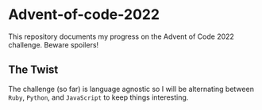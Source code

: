 # Advent-of-code-2022
This repository documents my progress on the Advent of Code 2022 challenge. Beware spoilers!
## The Twist
The challenge (so far) is language agnostic so I will be alternating between `Ruby`, `Python`, and `JavaScript` to keep things interesting.
